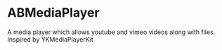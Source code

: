 # ABMediaPlayer

A media player which allows youtube and vimeo videos along with files. Inspired by YKMediaPlayerKit
